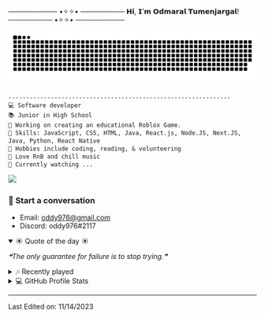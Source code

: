────────── •✧✧• ───────── 𝗛𝗶, 𝗜'𝗺 𝗢𝗱𝗺𝗮𝗿𝗮𝗹 𝗧𝘂𝗺𝗲𝗻𝗷𝗮𝗿𝗴𝗮𝗹! ───────── •✧✧• ──────────



<div align="center">
  <a href="https://1999azzar.github.io/1999AZZAR/">
  <img  src="https://github.com/1999AZZAR/1999AZZAR/blob/main/resources/img/grid-snake.svg"
       alt="snake" /></a>
</div>

```
---------------------------------------------------------------
💻 Software developer
📚 Junior in High School
🔭 Working on creating an educational Roblox Game.
🌟 Skills: JavaScript, CSS, HTML, Java, React.js, Node.JS, Next.JS, Java, Python, React Native
💖 Hobbies include coding, reading, & volunteering
🎵 Love RnB and chill music
🍿 Currently watching ...

```

<img  style="justify-content: center; align-items: center" src="https://media3.giphy.com/media/hpXdHPfFI5wTABdDx9/giphy.gif?cid=ecf05e475hycsohixnoeve38tlo06rlkccwesxmv8gwy5k6h&rid=giphy.gif&ct=g" width="35%"/>


### 🔮 Start a conversation

- Email: [oddy976@gmail.com](mailto:oddy976@Gmail.com?subject=Contact%20Request)
- Discord: oddy976#2117

<details open>
  
  <summary>☀️ Quote of the day ☀</summary>

<!--STARTS_HERE_QUOTE_README-->
<i>❝The only guarantee for failure is to stop trying.❞</i>
<!--ENDS_HERE_QUOTE_README-->

</details>

<details>
   <summary>🎶 Recently played</summary>
  <img width="35%" src="https://spotify-recently-played-readme.vercel.app/api?user=31ifvvwmmbhek7b2jonn6xz2a35u"
       />
  

</details>


<details> 
  <summary>💻 GitHub Profile Stats</summary>
  <div>
    <h2 align="center"> 📊 Github stats </h2>
      <br/>
        <p align="center">
          <a href="https://github.com/odmaralt/">
             <img width="48%" src="https://github-readme-stats.vercel.app/api?username=odmaralt&show_icons=true&theme=radical"/></a>
          <img width="49%" height="160px" src="https://github-readme-stats.vercel.app/api/top-langs/?username=odmaralt&theme=radical" />
          </a>
       </p>
     <br>
  </div>    
</details>

--------------------------
Last Edited on: 11/14/2023
